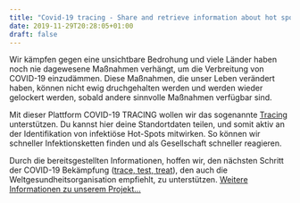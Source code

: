 ```yaml
---
title: "Covid-19 tracing - Share and retrieve information about hot spots"
date: 2019-11-29T20:28:05+01:00
draft: false
---
```


Wir kämpfen gegen eine unsichtbare Bedrohung und viele Länder haben noch nie dagewesene Maßnahmen verhängt, um die Verbreitung von COVID-19 einzudämmen. Diese Maßnahmen, die unser Leben verändert haben, können nicht ewig druchgehalten  werden und werden wieder gelockert werden, sobald andere sinnvolle Maßnahmen verfügbar sind.

Mit dieser Plattform COVID-19 TRACING wollen wir das sogenannte [Tracing](https://de.wikipedia.org/wiki/Contact_Tracing) unterstützen. Du kannst hier deine Standortdaten teilen, und somit aktiv an der Identifikation von infektiöse Hot-Spots mitwirken. So können wir schneller Infektionsketten finden und als Gesellschaft schneller reagieren.

Durch die bereitsgestellten Informationen, hoffen wir, den nächsten Schritt der COVID-19 Bekämpfung ([trace, test, treat](https://www.theguardian.com/world/2020/mar/13/who-urges-countries-to-track-and-trace-every-covid-19-case)), den auch die Weltgesundheitsorganisation empfiehlt, zu unterstützen. [Weitere Informationen zu unserem Projekt...](/de/about)

